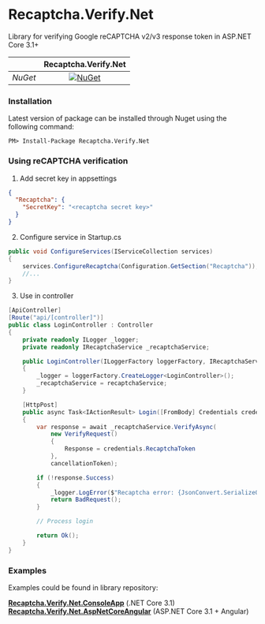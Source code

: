 # Recaptcha.Verify.Net
Library for verifying Google reCAPTCHA v2/v3 response token in ASP.NET Core 3.1+

||Recaptcha.Verify.Net|
| :------------: | :------------: |
|*NuGet*|[![NuGet](https://img.shields.io/nuget/v/Recaptcha.Verify.Net.svg)](https://img.shields.io/nuget/v/Recaptcha.Verify.Net.svg)|

### Installation
Latest version of package can be installed through Nuget using the following command:
```
PM> Install-Package Recaptcha.Verify.Net
```

### Using reCAPTCHA verification
1. Add secret key in appsettings
```json
{
  "Recaptcha": {
    "SecretKey": "<recaptcha secret key>"
  }
}
```
2. Configure service in Startup.cs
```csharp
public void ConfigureServices(IServiceCollection services)
{
    services.ConfigureRecaptcha(Configuration.GetSection("Recaptcha"));
    //...
}
```
3. Use in controller
```csharp
[ApiController]
[Route("api/[controller]")]
public class LoginController : Controller
{
    private readonly ILogger _logger;
    private readonly IRecaptchaService _recaptchaService;

    public LoginController(ILoggerFactory loggerFactory, IRecaptchaService recaptchaService)
    {
        _logger = loggerFactory.CreateLogger<LoginController>();
        _recaptchaService = recaptchaService;
    }

    [HttpPost]
    public async Task<IActionResult> Login([FromBody] Credentials credentials, CancellationToken cancellationToken)
    {
        var response = await _recaptchaService.VerifyAsync(
            new VerifyRequest()
            {
                Response = credentials.RecaptchaToken
            },
            cancellationToken);

        if (!response.Success)
        {
            _logger.LogError($"Recaptcha error: {JsonConvert.SerializeObject(response.ErrorCodes)}");
            return BadRequest();
        }

        // Process login

        return Ok();
    }
}
```
### Examples
Examples could be found in library repository:

[**Recaptcha.Verify.Net.ConsoleApp**](https://github.com/vese/Recaptcha.Verify.Net/blob/master/Recaptcha.Verify.Net.ConsoleApp/Program.cs "Link") (.NET Core 3.1)
[**Recaptcha.Verify.Net.AspNetCoreAngular**](https://github.com/vese/Recaptcha.Verify.Net/blob/master/Recaptcha.Verify.Net.AspNetCoreAngular/Controllers/LoginController.cs "Link") (ASP.NET Core 3.1 + Angular)
